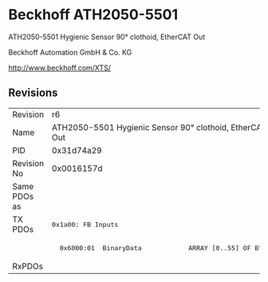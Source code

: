 # Beckhoff ATH2050-5501

ATH2050-5501 Hygienic Sensor 90° clothoid, EtherCAT Out

Beckhoff Automation GmbH & Co. KG

http://www.beckhoff.com/XTS/

## Revisions
<table>
<tr >
<td>Revision</td>
<td>r6</td>
</tr>
<tr >
<td>Name</td>
<td>ATH2050-5501 Hygienic Sensor 90° clothoid, EtherCAT Out</td>
</tr>
<tr >
<td>PID</td>
<td>0x31d74a29</td>
</tr>
<tr >
<td>Revision No</td>
<td>0x0016157d</td>
</tr>
<tr >
<td>Same PDOs as</td>
<td></td>
</tr>
<tr class="txpdo">
<td rowspan=2 valign=top>TX PDOs</td>
<td><pre>0x1a00: FB Inputs</pre></td>
<td></td>
</tr>
<tr class="txpdo">
<td><pre>  0x6000:01  BinaryData            ARRAY [0..55] OF BYTE</pre></td>
</tr>
<tr >
<td>RxPDOs</td>
<td></td>
</tr>
</table>
